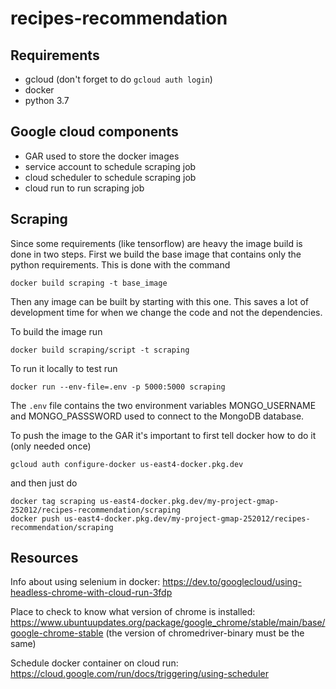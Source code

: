 # recipes-recommendation

## Requirements

- gcloud (don't forget to do `gcloud auth login`)
- docker
- python 3.7

## Google cloud components

- GAR used to store the docker images
- service account to schedule scraping job
- cloud scheduler to schedule scraping job
- cloud run to run scraping job

## Scraping

Since some requirements (like tensorflow) are heavy the image build is done in two steps. First we build the base image that contains only the python requirements. This is done with the command
```
docker build scraping -t base_image
```
Then any image can be built by starting with this one. This saves a lot of development time for when we change the code and not the dependencies.

To build the image run
```
docker build scraping/script -t scraping
```
To run it locally to test run
```
docker run --env-file=.env -p 5000:5000 scraping
```
The `.env` file contains the two environment variables MONGO_USERNAME and MONGO_PASSSWORD used to connect to the MongoDB database.

To push the image to the GAR it's important to first tell docker how to do it (only needed once)
```
gcloud auth configure-docker us-east4-docker.pkg.dev
```
and then just do
```
docker tag scraping us-east4-docker.pkg.dev/my-project-gmap-252012/recipes-recommendation/scraping
docker push us-east4-docker.pkg.dev/my-project-gmap-252012/recipes-recommendation/scraping
```

## Resources

Info about using selenium in docker: https://dev.to/googlecloud/using-headless-chrome-with-cloud-run-3fdp

Place to check to know what version of chrome is installed: https://www.ubuntuupdates.org/package/google_chrome/stable/main/base/google-chrome-stable
(the version of chromedriver-binary must be the same)

Schedule docker container on cloud run: https://cloud.google.com/run/docs/triggering/using-scheduler